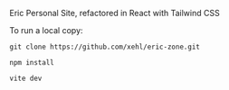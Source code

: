 Eric Personal Site, refactored in React with Tailwind CSS

To run a local copy:

`git clone https://github.com/xehl/eric-zone.git`

`npm install`

`vite dev`
